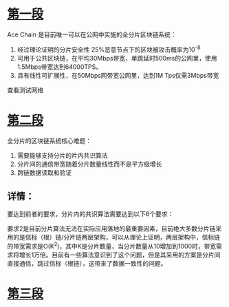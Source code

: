 # [第一段]()  
Ace Chain 是目前唯一可以在公网中实施的全分片区块链系统：
1. 经过理论证明的分片安全性 25%恶意节点下的区块被攻击概率为10<sup>-8<sup>
2. 可用于公共区块链，在平均30Mbps带宽，单跳延时500ms的公网里，使用1.5Mbps带宽达到64000TPS。
3. 具有线性可扩展性，在50Mbps网带宽公网里，达到1M Tps仅需3Mbps带宽

查看测试网络

# [第二段]()
全分片的区块链系统核心难题：  
1. 需要能够支持分片的片内共识算法
2. 分片间的通信带宽随着分片数量线性而不是平方级增长
3. 跨链数据读取和验证

## 详情：
要达到前者的要求，分片内的共识算法需要达到以下6个要求：

要求2是目前分片算法无法在实际应用落地的最重要因素，目前绝大多数分片链采用的是信标（根）链/分片链两层架构，可以从理论上证明，两层架构中，信标链的带宽需求是O(K<sup>2</sup>)，其中K是分片数量，当分片数量从10增加到1000时，带宽需求将增长1万倍。目前有一些算法意识到了这个问题，但是其采用的方案是分片间直接通信，跳过信标（根链），这带来了数据一致性的问题。

# [第三段]()


